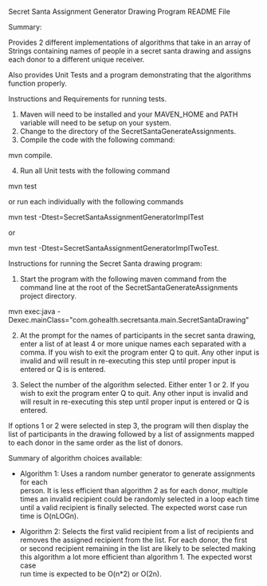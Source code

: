Secret Santa Assignment Generator Drawing Program README File

Summary:

Provides 2 different implementations of algorithms that take in an array of Strings containing names of people in a secret santa drawing and assigns each donor to a different unique receiver.

Also provides Unit Tests and a program demonstrating that the algorithms function properly.

Instructions and Requirements for running tests.

1. Maven will need to be installed and your MAVEN_HOME and PATH variable will need to be setup on your system.
2. Change to the directory of the SecretSantaGenerateAssignments.
3. Compile the code with the following command: 

mvn compile.

4. Run all Unit tests with the following command

mvn test 

or run each individually with the following commands

mvn test -Dtest=SecretSantaAssignmentGeneratorImplTest

or 

mvn test -Dtest=SecretSantaAssignmentGeneratorImplTwoTest.


Instructions for running the Secret Santa drawing program:

1. Start the program with the following maven command from the command line at the root of the SecretSantaGenerateAssignments project directory.

mvn exec:java -Dexec.mainClass="com.gohealth.secretsanta.main.SecretSantaDrawing"

2. At the prompt for the names of participants in the secret santa drawing, enter a list of at least 4 or more unique names each separated with a comma.
If you wish to exit the program enter Q to quit.  Any other input is invalid and will result in re-executing this step until proper input is entered or Q is
is entered. 

3. Select the number of the algorithm selected.  Either enter 1 or 2.  If you wish to exit the program enter Q to quit.  Any other input is invalid and will
result in re-executing this step until proper input is entered or Q is entered.

If options 1 or 2 were selected in step 3, the program will then display the list of participants in the drawing followed by a list of assignments mapped to each donor in the same order as the list of donors.  
 
Summary of algorithm choices available: 
   - Algorithm 1:
     Uses a random number generator to generate assignments for each    
     person.  It is less efficient than algorithm 2 as for each donor, multiple   
     times an invalid recipient could be randomly selected in a loop each time   
     until a valid recipient is finally selected. The expected worst case run time 
     is O(nLOGn).    
   
   - Algorithm 2:
     Selects the first valid recipient from a list of recipients and 
     removes the assigned recipient from the list.  For each donor, the first  
     or second recipient remaining in the list are likely to be selected making 
     this algorithm a lot more efficient than algorithm 1. The expected worst case  
     run time is expected to be O(n*2) or O(2n).
     




